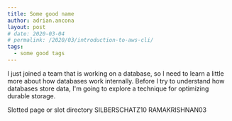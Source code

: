 ```yaml
---
title: Some good name
author: adrian.ancona
layout: post
# date: 2020-03-04
# permalink: /2020/03/introduction-to-aws-cli/
tags:
  - some good tags
---
```


I just joined a team that is working on a database, so I need to learn a little more about how databases work internally. Before I try to understand how databases store data, I'm going to explore a technique for optimizing durable storage.

Slotted page or slot directory SILBERSCHATZ10 RAMAKRISHNAN03
